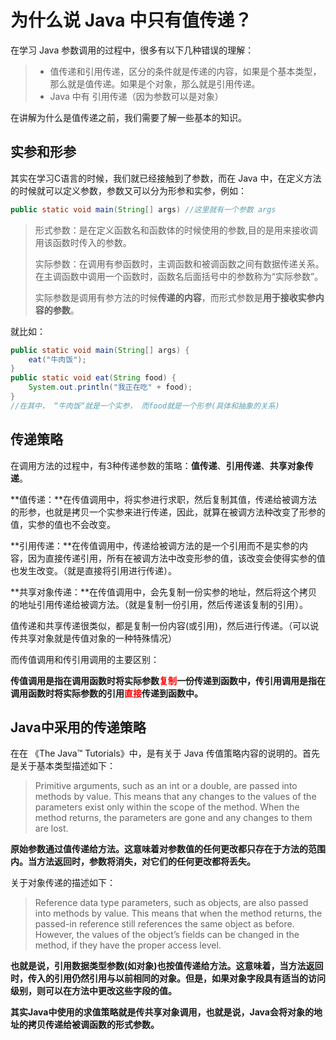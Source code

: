 # 为什么说 Java 中只有值传递？

在学习 Java 参数调用的过程中，很多有以下几种错误的理解：

> - 值传递和引用传递，区分的条件就是传递的内容，如果是个基本类型，那么就是值传递。如果是个对象，那么就是引用传递。
> - Java 中有 引用传递（因为参数可以是对象）

在讲解为什么是值传递之前，我们需要了解一些基本的知识。

## 实参和形参

其实在学习C语言的时候，我们就已经接触到了参数，而在 Java 中，在定义方法的时候就可以定义参数，参数又可以分为形参和实参，例如：

```java
public static void main(String[] args) //这里就有一个参数 args
```

> 形式参数：是在定义函数名和函数体的时候使用的参数,目的是用来接收调用该函数时传入的参数。
>
> 实际参数：在调用有参函数时，主调函数和被调函数之间有数据传递关系。在主调函数中调用一个函数时，函数名后面括号中的参数称为“实际参数”。
>
> 实际参数是调用有参方法的时候**传递的内容**，而形式参数是**用于接收实参内容的参数**。

就比如：

```java
public static void main(String[] args) {
	eat("牛肉饭"); 
}
public static void eat(String food) {
	System.out.println("我正在吃" + food);
}
//在其中， “牛肉饭“就是一个实参， 而food就是一个形参(具体和抽象的关系)
```

## 传递策略

在调用方法的过程中，有3种传递参数的策略：**值传递**、**引用传递**、**共享对象传递**。

**值传递：**在传值调用中，将实参进行求职，然后复制其值，传递给被调方法的形参，也就是拷贝一个实参来进行传递，因此，就算在被调方法种改变了形参的值，实参的值也不会改变。

**引用传递：**在传值调用中，传递给被调方法的是一个引用而不是实参的内容，因为直接传递引用，所有在被调方法中改变形参的值，该改变会使得实参的值也发生改变。（就是直接将引用进行传递）。

**共享对象传递：**在传值调用中，会先复制一份实参的地址，然后将这个拷贝的地址引用传递给被调方法。（就是复制一份引用，然后传递该复制的引用）。

值传递和共享传递很类似，都是复制一份内容(或引用)，然后进行传递。（可以说传共享对象就是传值对象的一种特殊情况）

而传值调用和传引用调用的主要区别：

**传值调用是指在调用函数时将实际参数<font color="red">复制</font>一份传递到函数中，传引用调用是指在调用函数时将实际参数的引用<font color="red">直接</font>传递到函数中。**

## Java中采用的传递策略

在在 《The Java™ Tutorials》中，是有关于 Java 传值策略内容的说明的。首先是关于基本类型描述如下：

> Primitive arguments, such as an int or a double, are passed into methods by value. This means that any changes to the values of the parameters exist only within the scope of the method. When the method returns, the parameters are gone and any changes to them are lost.

**原始参数通过值传递给方法。这意味着对参数值的任何更改都只存在于方法的范围内。当方法返回时，参数将消失，对它们的任何更改都将丢失。**

关于对象传递的描述如下：

> Reference data type parameters, such as objects, are also passed into methods by value. This means that when the method returns, the passed-in reference still references the same object as before. However, the values of the object’s fields can be changed in the method, if they have the proper access level.

**也就是说，引用数据类型参数(如对象)也按值传递给方法。这意味着，当方法返回时，传入的引用仍然引用与以前相同的对象。但是，如果对象字段具有适当的访问级别，则可以在方法中更改这些字段的值。**

**其实Java中使用的求值策略就是传共享对象调用，也就是说，Java会将对象的地址的拷贝传递给被调函数的形式参数。**